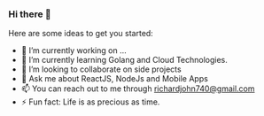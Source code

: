 ### Hi there 👋

Here are some ideas to get you started:

- 🔭 I’m currently working on ...
- 🌱 I’m currently learning Golang and Cloud Technologies.
- 👯 I’m looking to collaborate on side projects
- 💬 Ask me about ReactJS, NodeJs and Mobile Apps
- 📫 You can reach out to me through richardjohn740@gmail.com
- ⚡ Fun fact: Life is as precious as time.

